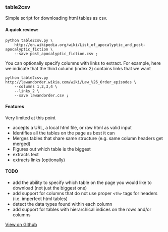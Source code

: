 ### table2csv

Simple script for downloading html tables as csv.

#### A quick review:

    python table2csv.py \
        http://en.wikipedia.org/wiki/List_of_apocalyptic_and_post-apocalyptic_fiction \
        --save post_apocalyptic_fiction.csv ;

You can optionally specify columns with links to extract. For example, here we indicate that the third column (index 2) contains links that we want
    
    python table2csv.py http://lawandorder.wikia.com/wiki/Law_%26_Order_episodes \
        --columns 1,2,3,4 \
        --links 2 \
        --save lawandorder.csv ;

#### Features
Very limited at this point
* accepts a URL, a local html file, or raw html as valid input
* Identifies all the tables on the page as best it can
* Merges tables that share same structure (e.g. same column headers get merged)
* Figures out which table is the biggest
* extracts text
* extracts links (optionally)

#### TODO

* add the ability to specify which table on the page you would like to download (not just the biggest one)
* add support for columns that do not use proper `<th>` tags for headers (i.e. imperfect html tables)
* detect the data types found within each column
* add support for tables with hierarchical indices on the rows and/or columns 

[View on Github](https://github.com/hernamesbarbara/table2csv/)
